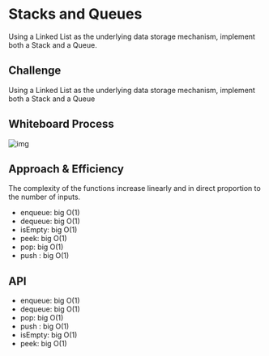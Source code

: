 # Stacks and Queues
<!-- Short summary or background information -->
Using a Linked List as the underlying data storage mechanism, implement both a Stack and a Queue.

## Challenge
<!-- Description of the challenge -->
Using a Linked List as the underlying data storage mechanism, implement both a Stack and a Queue

## Whiteboard Process
<!-- Embedded whiteboard image -->
![img](./cc.png)
## Approach & Efficiency
<!-- What approach did you take? Why? What is the Big O space/time for this approach? -->
 The complexity of the functions increase linearly and in direct proportion to the number of inputs.
- enqueue: big O(1)
- dequeue: big O(1)
- isEmpty: big O(1)
- peek: big O(1)
- pop: big O(1)
- push : big O(1)


## API
<!-- Description of each method publicly available to your Linked List -->
- enqueue: big O(1)
- dequeue: big O(1)
- pop: big O(1)
- push : big O(1)
- isEmpty: big O(1)
- peek: big O(1)

